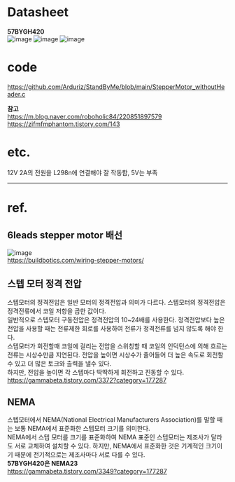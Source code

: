 # Datasheet
**57BYGH420** <br>
![image](https://user-images.githubusercontent.com/65582244/183921388-462170b5-561d-4d30-a649-567f80878752.png)
![image](https://user-images.githubusercontent.com/65582244/183921094-4b8ae34f-95df-4fc3-9bca-9469ec604e90.png)
![image](https://user-images.githubusercontent.com/65582244/183921151-6d4354a8-290b-45e9-a31d-48215045ca20.png)

# code
https://github.com/Arduriz/StandByMe/blob/main/StepperMotor_withoutHeader.c <br>

**참고** <br>
https://m.blog.naver.com/roboholic84/220851897579 <br>
https://zifmfmphantom.tistory.com/143

# etc.
12V 2A의 전원을 L298n에 연결해야 잘 작동함, 5V는 부족 <br>

***
# ref.
## 6leads stepper motor 배선
![image](https://user-images.githubusercontent.com/65582244/183924109-a7f589ec-b4c3-4bcd-b7e8-5d62b3bcce29.png) <br>
https://buildbotics.com/wiring-stepper-motors/

## 스텝 모터 정격 전압
스텝모터의 정격전압은 일반 모터의 정격전압과 의미가 다르다. 스텝모터의 정격전압은 정격전류에서 코일 저항을 곱한 값이다. <br>
일반적으로 스텝모터 구동전압은 정격전압의 10~24배를 사용한다. 정격전압보다 높은 전압을 사용할 때는 전류제한 회로를 사용하여 전류가 정격전류를 넘지 않도록 해야 한다. <br>
스텝모터가 회전할때 코일에 걸리는 전압을 스위칭할 때 코일의 인덕턴스에 의해 흐르는 전류는 시상수만큼 지연된다. 전압을 높이면 시상수가 줄어들어 더 높은 속도로 회전할 수 있고 더 많은 토크와 출력을 낼수 있다. <br>
하지만, 전압을 높이면 각 스텝마다 딱딱하게 회전하고 진동할 수 있다. <br>
https://gammabeta.tistory.com/3372?category=177287

## NEMA
스텝모터에서 NEMA(National Electrical Manufacturers Association)를 말할 때는 보통 NEMA에서 표준화한 스텝모터 크기를 의미한다.<br>
NEMA에서 스텝 모터를 크기를 표준화하여 NEMA 표준인 스텝모터는 제조사가 달라도 서로 교체하여 설치할 수 있다. 하지만, NEMA에서 표준화한 것은 기계적인 크기이기 때문에 전기적으로는 제조사마다 서로 다를 수 있다.<br>
**57BYGH420은 NEMA23**<br>
https://gammabeta.tistory.com/3349?category=177287


